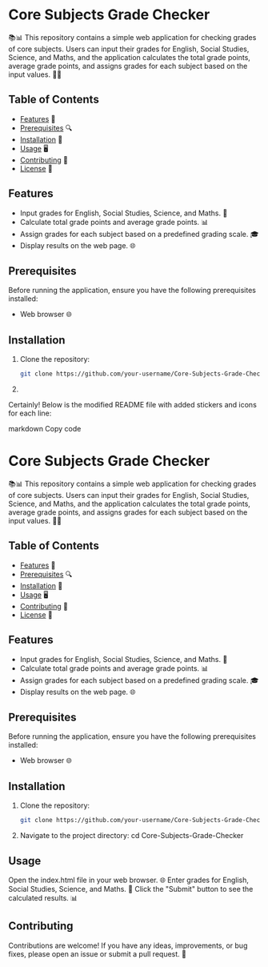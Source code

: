 # Core Subjects Grade Checker

📚📊 This repository contains a simple web application for checking grades of core subjects. Users can input their grades for English, Social Studies, Science, and Maths, and the application calculates the total grade points, average grade points, and assigns grades for each subject based on the input values. 📝✨

## Table of Contents

- [Features](#features) 🌟
- [Prerequisites](#prerequisites) 🔍
- [Installation](#installation) 🚀
- [Usage](#usage) 🖥️
- [Contributing](#contributing) 🤝
- [License](#license) 📝

## Features

- Input grades for English, Social Studies, Science, and Maths. 📝
- Calculate total grade points and average grade points. 📊
- Assign grades for each subject based on a predefined grading scale. 🎓
- Display results on the web page. 🌐

## Prerequisites

Before running the application, ensure you have the following prerequisites installed:

- Web browser 🌐

## Installation

1. Clone the repository:

   ```bash
   git clone https://github.com/your-username/Core-Subjects-Grade-Checker.git

2. 
Certainly! Below is the modified README file with added stickers and icons for each line:

markdown
Copy code
# Core Subjects Grade Checker

📚📊 This repository contains a simple web application for checking grades of core subjects. Users can input their grades for English, Social Studies, Science, and Maths, and the application calculates the total grade points, average grade points, and assigns grades for each subject based on the input values. 📝✨

## Table of Contents

- [Features](#features) 🌟
- [Prerequisites](#prerequisites) 🔍
- [Installation](#installation) 🚀
- [Usage](#usage) 🖥️
- [Contributing](#contributing) 🤝
- [License](#license) 📝

## Features

- Input grades for English, Social Studies, Science, and Maths. 📝
- Calculate total grade points and average grade points. 📊
- Assign grades for each subject based on a predefined grading scale. 🎓
- Display results on the web page. 🌐

## Prerequisites

Before running the application, ensure you have the following prerequisites installed:

- Web browser 🌐

## Installation

1. Clone the repository:

   ```bash
   git clone https://github.com/your-username/Core-Subjects-Grade-Checker.git

2. Navigate to the project directory:
cd Core-Subjects-Grade-Checker

## Usage
Open the index.html file in your web browser. 🌐
Enter grades for English, Social Studies, Science, and Maths. 📝
Click the "Submit" button to see the calculated results. 📊

## Contributing
Contributions are welcome! If you have any ideas, improvements, or bug fixes, please open an issue or submit a pull request. 🤝